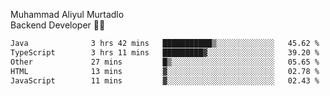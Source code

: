 Muhammad Aliyul Murtadlo
<br>
Backend Developer 👨‍💻
<br>
<!--START_SECTION:waka-->

```txt
Java              3 hrs 42 mins   ███████████▒░░░░░░░░░░░░░   45.62 %
TypeScript        3 hrs 11 mins   █████████▓░░░░░░░░░░░░░░░   39.20 %
Other             27 mins         █▒░░░░░░░░░░░░░░░░░░░░░░░   05.65 %
HTML              13 mins         ▓░░░░░░░░░░░░░░░░░░░░░░░░   02.78 %
JavaScript        11 mins         ▓░░░░░░░░░░░░░░░░░░░░░░░░   02.43 %
```

<!--END_SECTION:waka-->
